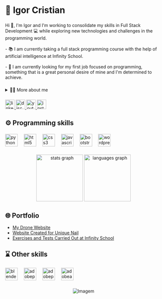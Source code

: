 <h1 align="left">💾 Igor Cristian</h1>

<!-- Apresentação -->

###

<p align="left">Hi 👀, I'm Igor and I'm working to consolidate my skills in Full Stack Development 💻 while exploring new technologies and challenges in the programming world.<br><br>  - 📚 I am currently taking a full stack programming course with the help of artificial intelligence at Infinity School.<br><br>  - 🚀 I am currently looking for my first job focused on programming, something that is a great personal desire of mine and I'm determined to achieve.</p>

###

<!-- Saiba mais sobre mim (Menu Dropdown) -->
<details>
  <summary>🙋‍♂️ More about me</summary>

  - 💬 I am Brazilian, originally from Belo Horizonte - MG, and I have always been passionate about technology. Over the years, I have turned my curiosity and passion into a career that blends creativity, continuous learning, and challenges.

  - 🧩 My career began as an apprentice in an administrative role. Since then, I have worked in areas such as fashion, industrial automation, the world of drones and 3D printing, video editing, information technology, and, more recently, I have focused on programming.

  - 💡 I think that the more we learn and the more interests we have, the better we can understand things and solve problems in new ways. \o/
</details>

###

<!-- Ícones de contatos -->
<div align="left">
  <a href="https://www.linkedin.com/in/ictakes/" target="_blank">
    <img src="https://img.shields.io/static/v1?message=LinkedIn&logo=linkedin&label=&color=0077B5&logoColor=white&labelColor=&style=for-the-badge" height="30" alt="linkedin logo"  />
  </a>
  <a href=".igorcristian" target="_blank">
    <img src="https://img.shields.io/static/v1?message=Discord&logo=discord&label=&color=7289DA&logoColor=white&labelColor=&style=for-the-badge" height="30" alt="discord logo"  />
  </a>
  <a href="https://www.youtube.com/@Ictakes" target="_blank">
    <img src="https://img.shields.io/static/v1?message=Youtube&logo=youtube&label=&color=FF0000&logoColor=white&labelColor=&style=for-the-badge" height="30" alt="youtube logo"  />
  </a>
  <a href="https://www.instagram.com/ictakes/" target="_blank">
    <img src="https://img.shields.io/static/v1?message=Instagram&logo=instagram&label=&color=E4405F&logoColor=white&labelColor=&style=for-the-badge" height="30" alt="instagram logo"  />
  </a>
</div>

###

<h2 align="left">⚙️ Programming skills</h2>

###

<div align="left">
  <img src="https://cdn.jsdelivr.net/gh/devicons/devicon/icons/python/python-original.svg" height="40" alt="python logo"  />
  <img width="12" />
  <img src="https://cdn.jsdelivr.net/gh/devicons/devicon/icons/html5/html5-original.svg" height="40" alt="html5 logo"  />
  <img width="12" />
  <img src="https://cdn.jsdelivr.net/gh/devicons/devicon/icons/css3/css3-original.svg" height="40" alt="css3 logo"  />
  <img width="12" />
  <img src="https://cdn.jsdelivr.net/gh/devicons/devicon/icons/javascript/javascript-original.svg" height="40" alt="javascript logo"  />
  <img width="12" />
  <img src="https://cdn.jsdelivr.net/gh/devicons/devicon/icons/bootstrap/bootstrap-original.svg" height="40" alt="bootstrap logo"  />
  <img width="12" />
  <img src="https://cdn.jsdelivr.net/gh/devicons/devicon/icons/wordpress/wordpress-original.svg" height="40" alt="wordpress logo"  />
</div>

###

<!-- Estatísticasdo GitHub -->
<div align="center">
  <img src="https://github-readme-stats.vercel.app/api?username=IgorCristian&hide_title=false&hide_rank=false&show_icons=true&include_all_commits=true&count_private=true&disable_animations=false&theme=dracula&locale=en&hide_border=false&order=1" height="150" alt="stats graph"  />
  <img src="https://github-readme-stats.vercel.app/api/top-langs?username=IgorCristian&locale=en&hide_title=false&layout=compact&card_width=320&langs_count=5&theme=dracula&hide_border=false&order=2" height="150" alt="languages graph"  />
</div>

###

<h2 align="left">🌐 Portfolio</h2>

- [My Drone Website](https://ictakes.com/drone-2/)
- [Website Created for Unique Nail](https://www.uniquenail.com.br/)
- [Exercises and Tests Carried Out at Infinity School](https://github.com/IgorCristian/Infinity)

###

<h2 align="left">⌛️ Other skills</h2>

###

<div align="left">
  <img src="https://skillicons.dev/icons?i=blender" height="40" alt="blender logo"  />
  
  <img width="12" />
  <img src="https://skillicons.dev/icons?i=pr" height="40" alt="adobepremierepro logo"  />
  <img width="12" />
  <img src="https://skillicons.dev/icons?i=ps" height="40" alt="adobephotoshop logo"  />
  <img width="12" />
  <img src="https://skillicons.dev/icons?i=ae" height="40" alt="adobeaftereffects logo"  />
</div>

###

<!-- GIF -->
<p align="center">
  <img align="center" src="https://github.com/user-attachments/assets/90c87c26-b8aa-491b-bbfe-02eee9e6f992" alt="Imagem">
</p>
